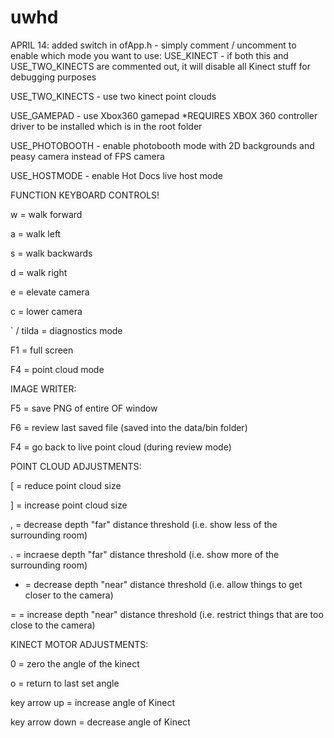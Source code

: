 # uwhd

APRIL 14: added switch in ofApp.h - simply comment / uncomment to enable which mode you want to use:
USE_KINECT - if both this and USE_TWO_KINECTS are commented out, it will disable all Kinect stuff for debugging purposes

USE_TWO_KINECTS - use two kinect point clouds

USE_GAMEPAD - use Xbox360 gamepad
*REQUIRES XBOX 360 controller driver to be installed which is in the root folder

USE_PHOTOBOOTH - enable photobooth mode with 2D backgrounds and peasy camera instead of FPS camera

USE_HOSTMODE - enable Hot Docs live host mode


FUNCTION KEYBOARD CONTROLS!

w = walk forward

a = walk left

s = walk backwards

d = walk right

e = elevate camera

c = lower camera


` / tilda = diagnostics mode

F1 = full screen

F4 = point cloud mode


IMAGE WRITER:

F5 = save PNG of entire OF window

F6 = review last saved file (saved into the data/bin folder)

F4 = go back to live point cloud (during review mode)


POINT CLOUD ADJUSTMENTS:

[ = reduce point cloud size

] = increase point cloud size

, = decrease depth "far" distance threshold (i.e. show less of the surrounding room)

. = incraese depth "far" distance threshold (i.e. show more of the surrounding room)

- = decrease depth "near" distance threshold (i.e. allow things to get closer to the camera)

= = increase depth "near" distance threshold (i.e. restrict things that are too close to the camera)


KINECT MOTOR ADJUSTMENTS:

0 = zero the angle of the kinect

o = return to last set angle

key arrow up = increase angle of Kinect

key arrow down = decrease angle of Kinect